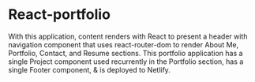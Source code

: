 # React-portfolio
With this application, content renders with React to present a header with navigation component that uses react-router-dom to render About Me, Portfolio, Contact, and Resume sections. This portfolio application has a single Project component used recurrently in the Portfolio section, has a single Footer component, &amp; is deployed to Netlify.
